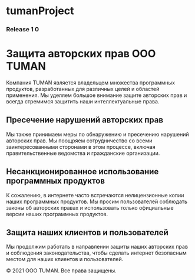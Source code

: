 # tumanProject
<h3><b>Release 1 0</b></h3>
  <h1>Защита авторских прав ООО TUMAN</h1>
   <p>Компания TUMAN является владельцем множества программных продуктов, разработанных для различных целей и областей применения. Мы уделяем большое внимание защите авторских прав и всегда стремимся защитить наши интеллектуальные права.</p>
  </section>
  <section>
   <h2>Пресечение нарушений авторских прав</h2>
   <p>Мы также принимаем меры по обнаружению и пресечению нарушений авторских прав. Мы поощряем сотрудничество со всеми заинтересованными сторонами в этом процессе, включая правительственные ведомства и гражданские организации.</p>
  </section>
  <section>
   <h2>Несанкционированное использование программных продуктов</h2>
   <p>К сожалению, в интернете часто встречаются нелицензионные копии наших программных продуктов. Мы просим пользователей соблюдать законы об авторских правах и использовать только официальные версии наших программных продуктов.</p>
  </section>
  <section>
   <h2>Защита наших клиентов и пользователей</h2>
   <p>Мы продолжим работать в направлении защиты наших авторских прав и соблюдения законодательства, чтобы сделать интернет безопасным местом для наших клиентов и пользователей.</p>
  </section>
 </main>
 <footer>
  <p>© 2021 ООО TUMAN. Все права защищены.</p>
 </footer>
